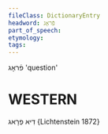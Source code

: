 ```yaml
---
fileClass: DictionaryEntry
headword: פֿראָג
part_of_speech: 
etymology: 
tags: 
---
```

פֿראָג
'question' 

WESTERN
========

 דִיא פְרָאג {Lichtenstein 1872}
